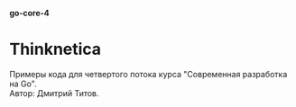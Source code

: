 **go-core-4**

# Thinknetica

Примеры кода для четвертого потока курса "Современная разработка на Go".  
Автор: Дмитрий Титов.
